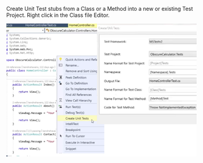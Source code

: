﻿Create Unit Test stubs from a Class or a Method into a new or existing Test Project. Right click in the Class file Editor.

!["Create Unit Test"](images/TestingCreate.png)
